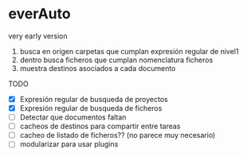 # everAuto
very early version

1. busca en origen carpetas que cumplan expresión regular de nivel1
2. dentro busca ficheros que cumplan nomenclatura ficheros
3. muestra destinos asociados a cada documento


TODO

- [x] Expresión regular de busqueda de proyectos
- [x] Expresión regular de busqueda de ficheros 
- [ ] Detectar que documentos faltan
- [ ] cacheos de destinos para compartir entre tareas
- [ ] cacheo de listado de ficheros?? (no parece muy necesario)
- [ ] modularizar para usar plugins
